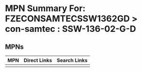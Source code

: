 



# MPN Summary For: FZECONSAMTECSSW1362GD > con-samtec : SSW-136-02-G-D

## MPNs
  

|MPN|Direct Links|Search Links|
| :--- | :--- | :--- |
||||
